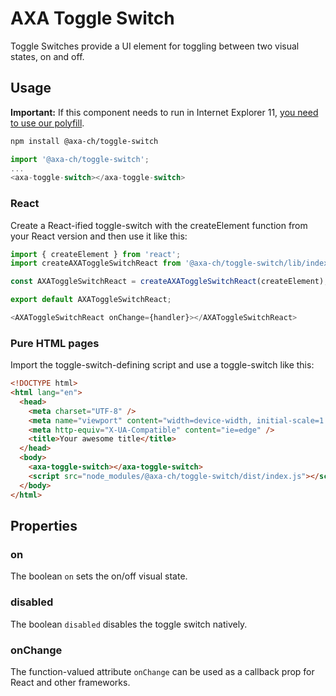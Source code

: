 # AXA Toggle Switch

Toggle Switches provide a UI element for toggling between two visual states, on and off.

## Usage

**Important:** If this component needs to run in Internet Explorer 11, [you need to use our polyfill](https://github.com/axa-ch/patterns-library/tree/develop/src/components/05-utils/polyfill).

```bash
npm install @axa-ch/toggle-switch
```

```js
import '@axa-ch/toggle-switch';
...
<axa-toggle-switch></axa-toggle-switch>
```

### React

Create a React-ified toggle-switch with the createElement function from your React version and then use it like this:

```js
import { createElement } from 'react';
import createAXAToggleSwitchReact from '@axa-ch/toggle-switch/lib/index.react';

const AXAToggleSwitchReact = createAXAToggleSwitchReact(createElement);

export default AXAToggleSwitchReact;
```

```js
<AXAToggleSwitchReact onChange={handler}></AXAToggleSwitchReact>
```

### Pure HTML pages

Import the toggle-switch-defining script and use a toggle-switch like this:

```html
<!DOCTYPE html>
<html lang="en">
  <head>
    <meta charset="UTF-8" />
    <meta name="viewport" content="width=device-width, initial-scale=1.0" />
    <meta http-equiv="X-UA-Compatible" content="ie=edge" />
    <title>Your awesome title</title>
  </head>
  <body>
    <axa-toggle-switch></axa-toggle-switch>
    <script src="node_modules/@axa-ch/toggle-switch/dist/index.js"></script>
  </body>
</html>
```

## Properties

### on

The boolean `on` sets the on/off visual state.

### disabled

The boolean `disabled` disables the toggle switch natively.

### onChange

The function-valued attribute `onChange` can be used as a callback prop for React and other frameworks.
